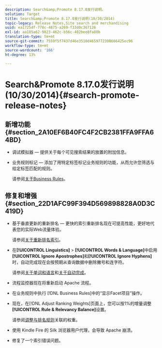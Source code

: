 ```yaml
---
description: Search&amp;Promote 8.17.0发行说明。
solution: Target
title: Search&amp;Promote 8.17.0发行说明(10/30/2014)
topic-legacy: Release Notes,Site search and merchandising
uuid: ea1725df-778c-4875-a269-f33d0c367126
exl-id: aa185a62-9823-462c-b56c-402bee8fa80b
translation-type: tm+mt
source-git-commit: 7559f5f7437d46e3510d4659772308666425ec96
workflow-type: tm+mt
source-wordcount: '166'
ht-degree: 13%

---
```


# Search&amp;Promote 8.17.0发行说明(10/30/2014){#search-promote-release-notes}

## 新增功能{#section_2A10EF6B40FC4F2CB2381FFA9FFA64BD}

* 调试模拟器 — 提供关于每个可见搜索结果的放置的附加信息。
* 业务规则标记 — 添加了用特定标签标记业务规则的功能，从而允许您筛选与给定标签匹配的规则。

   请参阅[关于Business Rules](../c-about-rules-menu/c-about-business-rules.md#concept_2A93D76216754D3D8412CDEA00BD26BD)。

## 修复和增强{#section_22D1AFC99F394D569898828A0D3C419D}

* 基于垂直更新的重新排名 — 更快的索引重新排名现在可提高性能，更好地代表您的实际Web流量体验。

   请参阅[关于重新排名索引](../c-about-index-menu/c-about-re-rank-index.md#concept_147B0A9FCD51451787DA898E06F7C692)。

* 在&#x200B;**[!UICONTROL Linguistics]** > **[!UICONTROL Words & Language]**&#x200B;中启用&#x200B;**[!UICONTROL Ignore Apostrophes]**&#x200B;和&#x200B;**[!UICONTROL Ignore Hyphens]**&#x200B;时，自动完成现在会按预期从查询数据中删除撇号和连字符。

   请参阅[关于单词和语言](../c-about-linguistics-menu/c-about-words-and-language.md#concept_CEB4B9576F3C4E2EB87B352EEC738D79)和[关于自动完成](../c-about-auto-complete.md#concept_093A9CD754864BA79B456FE4BEB64578)。

* 流程监控器现在将重新启动 Apache 流程。
* 在业务规则中执行 [!DNL Business Rules]中的“显示Facet项目”操作。
* 现在，在[!DNL Adjust Ranking Weights]页面上，您可以按1%的增量调整&#x200B;**[!UICONTROL Rule & Relevancy Balance]**&#x200B;设置。

   请参阅[调整与排名规则](../c-about-rules-menu/c-about-ranking-rules.md#task_3CB6FC92A66F4D99874A42D55825DB64)关联的权重。

* 使用 Kindle Fire 的 Silk 浏览器用户代理，会导致 Apache 崩溃。
* 修复了一个索引错误问题。
